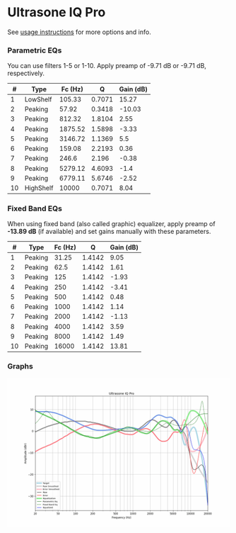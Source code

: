 # Ultrasone IQ Pro
See [usage instructions](https://github.com/jaakkopasanen/AutoEq#usage) for more options and info.

### Parametric EQs
You can use filters 1-5 or 1-10. Apply preamp of -9.71 dB or -9.71 dB, respectively.

|   # | Type      |   Fc (Hz) |      Q |   Gain (dB) |
|-----|-----------|-----------|--------|-------------|
|   1 | LowShelf  |    105.33 | 0.7071 |       15.27 |
|   2 | Peaking   |     57.92 | 0.3418 |      -10.03 |
|   3 | Peaking   |    812.32 | 1.8104 |        2.55 |
|   4 | Peaking   |   1875.52 | 1.5898 |       -3.33 |
|   5 | Peaking   |   3146.72 | 1.1369 |        5.5  |
|   6 | Peaking   |    159.08 | 2.2193 |        0.36 |
|   7 | Peaking   |    246.6  | 2.196  |       -0.38 |
|   8 | Peaking   |   5279.12 | 4.6093 |       -1.4  |
|   9 | Peaking   |   6779.11 | 5.6746 |       -2.52 |
|  10 | HighShelf |  10000    | 0.7071 |        8.04 |

### Fixed Band EQs
When using fixed band (also called graphic) equalizer, apply preamp of **-13.89 dB** (if available) and set gains manually with these parameters.

|   # | Type    |   Fc (Hz) |      Q |   Gain (dB) |
|-----|---------|-----------|--------|-------------|
|   1 | Peaking |     31.25 | 1.4142 |        9.05 |
|   2 | Peaking |     62.5  | 1.4142 |        1.61 |
|   3 | Peaking |    125    | 1.4142 |       -1.93 |
|   4 | Peaking |    250    | 1.4142 |       -3.41 |
|   5 | Peaking |    500    | 1.4142 |        0.48 |
|   6 | Peaking |   1000    | 1.4142 |        1.14 |
|   7 | Peaking |   2000    | 1.4142 |       -1.13 |
|   8 | Peaking |   4000    | 1.4142 |        3.59 |
|   9 | Peaking |   8000    | 1.4142 |        1.49 |
|  10 | Peaking |  16000    | 1.4142 |       13.81 |

### Graphs
![](./Ultrasone%20IQ%20Pro.png)
